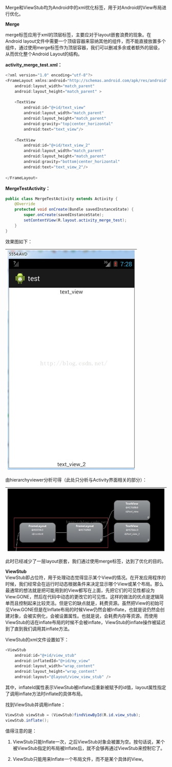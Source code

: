 Merge和ViewStub均为Android中的xml优化标签，用于对Android的View布局进行优化。

**Merge**

merge标签应用于xml的顶层标签，主要应对于layout嵌套浪费的现象。在Android layout文件中需要一个顶级容器来容纳其他的组件，而不能直接放置多个组件，通过使用merge标签作为顶层容器，我们可以删减多余或者额外的层级，从而优化整个Android Layout的结构。

**activity\_merge\_test.xml：**

```java
<?xml version="1.0" encoding="utf-8"?>  
<FrameLayout xmlns:android="http://schemas.android.com/apk/res/android"  
    android:layout_width="match_parent"  
    android:layout_height="match_parent" >  

    <TextView   
        android:id="@+id/text_view"  
        android:layout_width="match_parent"  
        android:layout_height="match_parent"  
        android:gravity="top|center_horizontal"  
        android:text="text_view"/>  

    <TextView   
        android:id="@+id/text_view_2"  
        android:layout_width="match_parent"  
        android:layout_height="match_parent"  
        android:gravity="bottom|center_horizontal"  
        android:text="text_view_2"/>  

</FrameLayout>
```

**MergeTestActivity：**

```java
public class MergeTestActivity extends Activity {  
    @Override  
    protected void onCreate(Bundle savedInstanceState) {  
        super.onCreate(savedInstanceState);  
        setContentView(R.layout.activity_merge_test);  
    }  
}
```

效果图如下：

| ![](/assets/import1.14.3.png) |
| :---: |


由hierarchyviewer分析可得（此处只分析与Activity界面相关的部分）：

| ![](/assets/import1.14.4.png) |
| :---: |


此时已经减少了一层layout嵌套，我们通过使用merge标签，达到了优化的目的。

**ViewStub**  
ViewStub即占位符，用于处理动态觉得显示某个View的情况。在开发应用程序的时候，我们经常会在运行时动态根据条件来决定显示哪个View或某个布局。那么最通常的想法就是把可能用到的View都写在上面，先把它们的可见性都设为View.GONE，然后在代码中动态的更改它的可见性。这样的做法的优点是逻辑简单而且控制起来比较灵活。但是它的缺点就是，耗费资源。虽然把View的初始可见View.GONE但是在Inflate布局的时候View仍然会被Inflate，也就是说仍然会创建对象，会被实例化，会被设置属性。也就是说，会耗费内存等资源。而使用ViewStub的话在inflate布局的时候不会被inflate，ViewStub的inflate操作被延迟到了直到我们调用其inflate方法。

ViewStub的xml文件设置如下：

```java
<ViewStub  
    android:id="@+id/view_stub"  
    android:inflatedId="@+id/my_view"  
    android:layout_width="wrap_content"  
    android:layout_height="wrap_content"  
    android:layout="@layout/view_view_stub" /> 
```

其中，inflateId属性表示ViewStub被inflate后重新被赋予的id值，layout属性指定了调用inflate方法时inflate的具体布局。

找到ViewStub并调用inflate：

```java
ViewStub viewStub = (ViewStub)findViewById(R.id.view_stub);  
viewStub.inflate(); 
```

值得注意的是：

1. ViewStub只能Inflate一次，之后ViewStub对象会被置为空。按句话说，某个被ViewStub指定的布局被Inflate后，就不会够再通过ViewStub来控制它了。

2. ViewStub只能用来Inflate一个布局文件，而不是某个具体的View。



